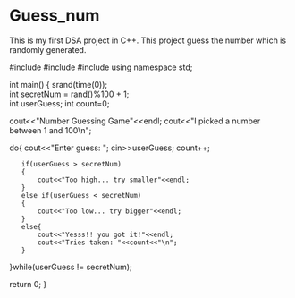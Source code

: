 # Guess_num
This is my first DSA project in C++. This project guess the number which is randomly generated.


#include <iostream>
#include <cstdlib>
#include <ctime>
using namespace std;

int main() 
{
   srand(time(0));   
   int secretNum = rand()%100 + 1;  
   int userGuess; int count=0;   
   
   cout<<"Number Guessing Game"<<endl;
   cout<<"I picked a number between 1 and 100\n";

   do{
       cout<<"Enter guess: ";
       cin>>userGuess;
       count++;

       if(userGuess > secretNum)
       {
           cout<<"Too high... try smaller"<<endl;
       }
       else if(userGuess < secretNum)
       {
           cout<<"Too low... try bigger"<<endl;
       }
       else{
           cout<<"Yesss!! you got it!"<<endl;
           cout<<"Tries taken: "<<count<<"\n";
       }

   }while(userGuess != secretNum);

   return 0; 
}

       
           
